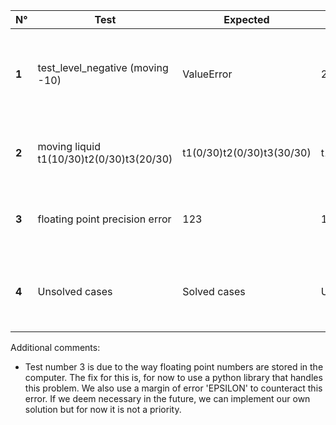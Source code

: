 | N°  | Test                                     | Expected                 |  Result                    | Comment                                             | Severity | Fixed |
|-----|------------------------------------------|--------------------------|----------------------------|-----------------------------------------------------|----------|-------|
|**1**| test_level_negative (moving -10)         |ValueError                | 20                         | The movement was allowed when it souldn't have been | minor    |&check;|
|**2**| moving liquid t1(10/30)t2(0/30)t3(20/30) |t1(0/30)t2(0/30)t3(30/30) | t1(0/30)t2(10/30)t3(30/30) | Multiple tanks are updated at the same time         | major    |&check;|
|**3**| floating point precision error           | 123                      | 122.9999999999             | Some value have a decimal point error               | major    |&check;|
|**4**| Unsolved cases                           | Solved cases             | Unsolved cases             | Some cases that can and should be solved are not    | major    |&check;|


Additional comments:
- Test number 3  is due to the way floating point numbers are stored in the computer. The fix for this is, for now to use a python library that handles this problem. We also use a margin of error 'EPSILON' to counteract this error. If we deem necessary in the future, we can implement our own solution but for now it is not a priority. 
